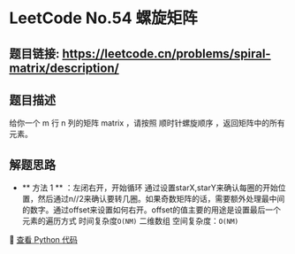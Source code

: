 # LeetCode No.54 螺旋矩阵

## 题目链接: https://leetcode.cn/problems/spiral-matrix/description/

## 题目描述
给你一个 m 行 n 列的矩阵 matrix ，请按照 顺时针螺旋顺序 ，返回矩阵中的所有元素。

## 解题思路
- ** 方法 1 ** ：左闭右开，开始循环
通过设置starX,starY来确认每圈的开始位置，然后通过n//2来确认要转几圈。如果奇数矩阵的话，需要额外处理最中间的数字。通过offset来设置如何右开。offset的值主要的用途是设置最后一个元素的遍历方式
时间复杂度`O(NM)`  二维数组
空间复杂度：`O(NM)`


📌 [查看 Python 代码](../solutions/python/No_054_螺旋矩阵.py)